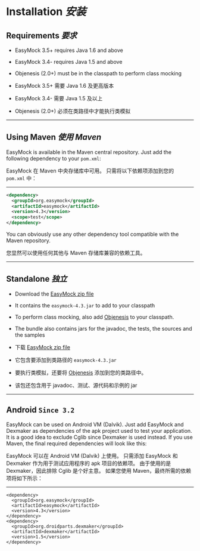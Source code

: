 # Installation _安装_

## Requirements _要求_

* EasyMock 3.5+ requires Java 1.6 and above
* EasyMock 3.4- requires Java 1.5 and above
* Objenesis (2.0+) must be in the classpath to perform class mocking


* EasyMock 3.5+ 需要 Java 1.6 及更高版本
* EasyMock 3.4- 需要 Java 1.5 及以上
* Objenesis (2.0+) 必须在类路径中才能执行类模拟

---

## Using Maven _使用 Maven_

EasyMock is available in the Maven central repository. 
Just add the following dependency to your `pom.xml`:


EasyMock 在 Maven 中央存储库中可用。
只需将以下依赖项添加到您的 `pom.xml` 中：

---

```xml
<dependency>
  <groupId>org.easymock</groupId>
  <artifactId>easymock</artifactId>
  <version>4.3</version>
  <scope>test</scope>
</dependency>
```

You can obviously use any other dependency tool compatible with the Maven repository.


您显然可以使用任何其他与 Maven 存储库兼容的依赖工具。

---

## Standalone _独立_

* Download the [EasyMock zip file]()
* It contains the `easymock-4.3.jar` to add to your classpath
* To perform class mocking, also add [Objenesis]() to your classpath.
* The bundle also contains jars for the javadoc, the tests, the sources and the samples


* 下载 [EasyMock zip file]()
* 它包含要添加到类路径的 `easymock-4.3.jar`
* 要执行类模拟，还要将 [Objenesis]() 添加到您的类路径中。
* 该包还包含用于 javadoc、测试、源代码和示例的 jar

---

## Android `Since 3.2`

EasyMock can be used on Android VM (Dalvik). 
Just add EasyMock and Dexmaker as dependencies of the apk project used to test your application. 
It is a good idea to exclude Cglib since Dexmaker is used instead. 
If you use Maven, the final required dependencies will look like this:


EasyMock 可以在 Android VM (Dalvik) 上使用。
只需添加 EasyMock 和 Dexmaker 作为用于测试应用程序的 apk 项目的依赖项。
由于使用的是 Dexmaker，因此排除 Cglib 是个好主意。
如果您使用 Maven，最终所需的依赖项将如下所示：

---

```text
<dependency>
  <groupId>org.easymock</groupId>
  <artifactId>easymock</artifactId>
  <version>4.3</version>
</dependency>
<dependency>
  <groupId>org.droidparts.dexmaker</groupId>
  <artifactId>dexmaker</artifactId>
  <version>1.5</version>
</dependency>
```
